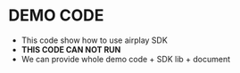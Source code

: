 # DEMO CODE

* This code show how to use airplay SDK  
* **THIS CODE CAN NOT RUN**    
* We can provide whole demo code + SDK lib + document   


